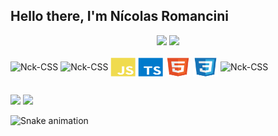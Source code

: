 ## Hello there, I'm Nícolas Romancini
<div align="center">
  <a https://github.com/nckrts">
<img height="180em" src="https://github-readme-stats.vercel.app/api?username=nckrts&show_icons=true&theme=dark&include_all_commits=true&count_private=true"/>
  <img height="180em" src="https://github-readme-stats.vercel.app/api/top-langs/?username=nckrts&layout=compact&langs_count=7&theme=dark"/>
</div>
<div style="display: inline_block"><br>
 <img align="center" alt="Nck-CSS" height="30" width="40" src="https://cdn.jsdelivr.net/gh/devicons/devicon/icons/angularjs/angularjs-plain.svg">
  <img align="center" alt="Nck-CSS" height="30" width="40" src="https://cdn.jsdelivr.net/gh/devicons/devicon/icons/laravel/laravel-plain.svg">
  <img align="center" alt="Nck-Js" height="30" width="40" src="https://raw.githubusercontent.com/devicons/devicon/master/icons/javascript/javascript-plain.svg">
  <img align="center" alt="Nck-Ts" height="30" width="40" src="https://raw.githubusercontent.com/devicons/devicon/master/icons/typescript/typescript-plain.svg">
  <img align="center" alt="Nck-HTML" height="30" width="40" src="https://raw.githubusercontent.com/devicons/devicon/master/icons/html5/html5-original.svg">
  <img align="center" alt="Nck-CSS" height="30" width="40" src="https://raw.githubusercontent.com/devicons/devicon/master/icons/css3/css3-original.svg">
  <img align="center" alt="Nck-CSS" height="30" width="40" src="https://cdn.jsdelivr.net/gh/devicons/devicon/icons/chrome/chrome-original.svg">
</div>

##
 
<div>
  <a href="https://instagram.com/n3k0_las" target="_blank"><img src="https://img.shields.io/badge/-Instagram-%23E4405F?style=for-the-badge&logo=instagram&logoColor=white" target="_blank"></a>
  <a href="https://www.linkedin.com/in/nícolas-romancini-197131149" target="_blank"><img src="https://img.shields.io/badge/-LinkedIn-%230077B5?style=for-the-badge&logo=linkedin&logoColor=white" target="_blank"></a> 
  
  ![Snake animation](https://github.com/nckrts/nckrts/blob/output/github-contribution-grid-snake.svg)

</div>
